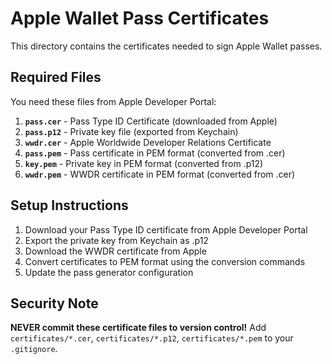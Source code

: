 # Apple Wallet Pass Certificates

This directory contains the certificates needed to sign Apple Wallet passes.

## Required Files

You need these files from Apple Developer Portal:

1. **`pass.cer`** - Pass Type ID Certificate (downloaded from Apple)
2. **`pass.p12`** - Private key file (exported from Keychain)
3. **`wwdr.cer`** - Apple Worldwide Developer Relations Certificate
4. **`pass.pem`** - Pass certificate in PEM format (converted from .cer)
5. **`key.pem`** - Private key in PEM format (converted from .p12)
6. **`wwdr.pem`** - WWDR certificate in PEM format (converted from .cer)

## Setup Instructions

1. Download your Pass Type ID certificate from Apple Developer Portal
2. Export the private key from Keychain as .p12
3. Download the WWDR certificate from Apple
4. Convert certificates to PEM format using the conversion commands
5. Update the pass generator configuration

## Security Note

**NEVER commit these certificate files to version control!**
Add `certificates/*.cer`, `certificates/*.p12`, `certificates/*.pem` to your `.gitignore`.